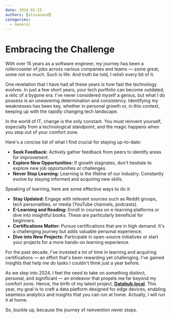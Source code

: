 ```yaml
---
date: 2024-01-15
authors: [alvsanand]
categories:
  - General
---
```

# Embracing the Challenge

With over 15 years as a software engineer, my journey has been a rollercoaster of jobs across various companies and teams — some great, some not so much. Such is life. And truth be told, I relish every bit of it.

One revelation that I have had all these years is how fast the technology evolves. In just a few short years, your tech portfolio can become outdated, a relic of a bygone era. I've never considered myself a genius, but what I do possess is an unwavering determination and consistency. Identifying my weaknesses has been key, whether in personal growth or, in this context, keeping up with the rapidly changing tech landscape.

In the world of IT, change is the only constant. You must reinvent yourself, especially from a technological standpoint, and the magic happens when you step out of your comfort zone.

<!-- more -->

Here's a concise list of what I find crucial for staying up-to-date:

- **Seek Feedback:** Actively gather feedback from peers to identify areas for improvement.
- **Explore New Opportunities:** If growth stagnates, don't hesitate to explore new job opportunities or challenges.
- **Never Stop Learning:** Learning is the lifeline of our industry. Constantly evolve by staying informed and acquiring new skills.

Speaking of learning, here are some effective ways to do it:

- **Stay Updated:** Engage with relevant sources such as Reddit groups, tech personalities, or media (YouTube channels, podcasts).
- **E-Learning and Reading:** Enroll in courses on e-learning platforms or dive into insightful books. These are particularly beneficial for beginners.
- **Certifications Matter:** Pursue certifications that are in high demand. It's a challenging journey but adds valuable personal experience.
- **Dive into New Projects:** Participate in open-source initiatives or start your projects for a more hands-on learning experience.

For the past decade, I've invested a lot of time in learning and acquiring certifications — an effort that's been rewarding yet challenging. I've gained insights that help me do tasks I couldn't think just a year before.

As we step into 2024, I feel the need to take on something distinct, personal, and significant — an endeavor that propels me far beyond my comfort zone. Hence, the birth of my latest project, [**Datahub.local**](https://alvsanand.github.io/datahub-local/). This year, my goal is to craft a data platform designed for edge devices, enabling seamless analytics and insights that you can run at home. Actually, I will run it at home.

So, buckle up, because the journey of reinvention never stops.
